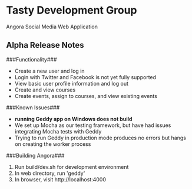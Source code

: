 Tasty Development Group
=========================
Angora Social Media
Web Application


Alpha Release Notes
-------------------

###Functionality###
* Create a new user and log in
* Login with Twitter and Facebook is not yet fully supported
* View basic user profile information and log out
* Create and view courses
* Create events, assign to courses, and view existing events

###Known Issues###
* __running Geddy app on Windows does not build__
* We set up Mocha as our testing framework, but have had issues integrating Mocha tests with Geddy
* Trying to run Geddy in production mode produces no errors but hangs on creating the worker process

###Building Angora###
1. Run build/dev.sh for development environment
1. In web directory, run 'geddy'
1. In browser, visit http://localhost:4000
